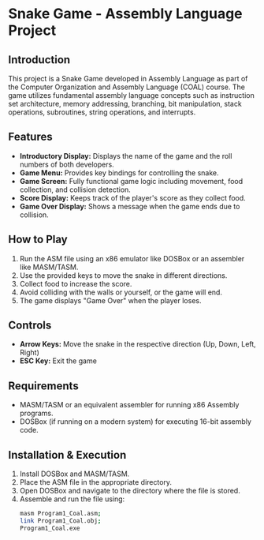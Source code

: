 # Snake Game - Assembly Language Project

## Introduction
This project is a Snake Game developed in Assembly Language as part of the Computer Organization and Assembly Language (COAL) course. The game utilizes fundamental assembly language concepts such as instruction set architecture, memory addressing, branching, bit manipulation, stack operations, subroutines, string operations, and interrupts.

## Features
- **Introductory Display:** Displays the name of the game and the roll numbers of both developers.
- **Game Menu:** Provides key bindings for controlling the snake.
- **Game Screen:** Fully functional game logic including movement, food collection, and collision detection.
- **Score Display:** Keeps track of the player's score as they collect food.
- **Game Over Display:** Shows a message when the game ends due to collision.

## How to Play
1. Run the ASM file using an x86 emulator like DOSBox or an assembler like MASM/TASM.
2. Use the provided keys to move the snake in different directions.
3. Collect food to increase the score.
4. Avoid colliding with the walls or yourself, or the game will end.
5. The game displays "Game Over" when the player loses.

## Controls
- **Arrow Keys:** Move the snake in the respective direction (Up, Down, Left, Right)
- **ESC Key:** Exit the game

## Requirements
- MASM/TASM or an equivalent assembler for running x86 Assembly programs.
- DOSBox (if running on a modern system) for executing 16-bit assembly code.

## Installation & Execution
1. Install DOSBox and MASM/TASM.
2. Place the ASM file in the appropriate directory.
3. Open DOSBox and navigate to the directory where the file is stored.
4. Assemble and run the file using:
   ```bash
   masm Program1_Coal.asm;
   link Program1_Coal.obj;
   Program1_Coal.exe
   ```

